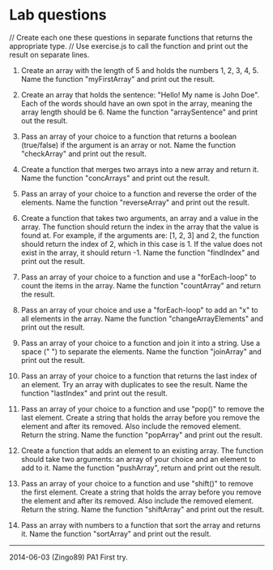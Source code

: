 Lab questions
==============================

// Create each one these questions in separate functions that returns the appropriate type. 
// Use exercise.js to call the function and print out the result on separate lines.

1. Create an array with the length of 5 and holds the numbers 1, 2, 3, 4, 5. Name the function "myFirstArray" and print out the result.

2. Create an array that holds the sentence: "Hello! My name is John Doe". Each of the words should have an own spot in the array, meaning the array length should be 6. Name the function "arraySentence" and print out the result.

3. Pass an array of your choice to a function that returns a boolean (true/false) if the argument is an array or not. Name the function "checkArray" and print out the result.

4. Create a function that merges two arrays into a new array and return it. Name the function "concArrays" and print out the result.

5. Pass an array of your choice to a function and reverse the order of the elements. Name the function "reverseArray" and print out the result.

6. Create a function that takes two arguments, an array and a value in the array. The function should return the index in the array that the value is found at. For example, if the arguments are: [1, 2, 3] and 2, the function should return the index of 2, which in this case is 1. If the value does not exist in the array, it should return -1. Name the function "findIndex" and print out the result.

7. Pass an array of your choice to a function and use a "forEach-loop" to count the items in the array. Name the function "countArray" and return the result.

8. Pass an array of your choice and use a "forEach-loop" to add an "x" to all elements in the array. Name the function "changeArrayElements" and print out the result.

9. Pass an array of your choice to a function and join it into a string. Use a space (" ") to separate the elements. Name the function "joinArray" and print out the result. 

10. Pass an array of your choice to a function that returns the last index of an element. Try an array with duplicates to see the result. Name the function "lastIndex" and print out the result.

11. Pass an array of your choice to a function and use "pop()" to remove the last element. Create a string that holds the array before you remove the element and after its removed. Also include the removed element. Return the string. Name the function "popArray" and print out the result.

12. Create a function that adds an element to an existing array. The function should take two arguments: an array of your choice and an element to add to it. Name the function "pushArray", return and print out the result. 

13. Pass an array of your choice to a function and use "shift()" to remove the first element. Create a string that holds the array before you remove the element and after its removed. Also include the removed element. Return the string. Name the function "shiftArray" and print out the result.

14. Pass an array with numbers to a function that sort the array and returns it. Name the function "sortArray" and print out the result.

------------------------------

2014-06-03 (Zingo89) PA1 First try.